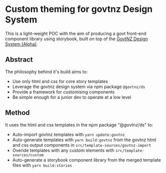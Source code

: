# Custom theming for govtnz Design System

This is a light-weight POC with the aim of producing a govt front-end component library using storybook, built on top of the [GovtNZ Design System (Alpha)](https://github.com/GOVTNZ/govtnz-design-system).

## Abstract

The philosophy behind it's build aims to:

- Use only html and css for core story templates
- Leverage the govtnz design system via npm package `@govtnz/ds`
- Provide a framework for customising components
- Be simple enough for a junior dev to operate at a low level

## Method

It uses the html and css templates in the npm package "@govtnz/ds" to:

- Auto-import govtnz templates with `yarn update:govtnz`
- Auto-generate templates with `yarn build:govtnz` from the govtnz html and css output components in `src/template-sources/govtnz-import`
- Overide templates with any custom elements with `src/template-sources/custom`
- Auto-generate a storybook component library from the merged template files with `yarn build:stories`
